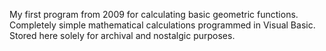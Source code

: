 My first program from 2009 for calculating basic geometric functions.
Completely simple mathematical calculations programmed in Visual Basic.
Stored here solely for archival and nostalgic purposes.
